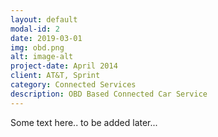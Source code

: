 ```yaml
---
layout: default
modal-id: 2
date: 2019-03-01
img: obd.png
alt: image-alt
project-date: April 2014
client: AT&T, Sprint
category: Connected Services
description: OBD Based Connected Car Service
---
```

Some text here..  to be added later...
